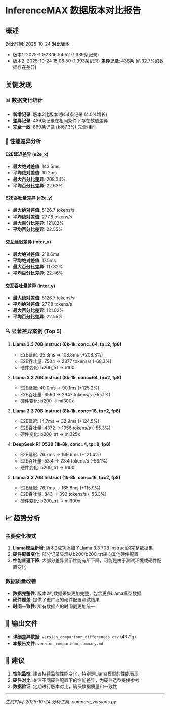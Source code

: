 # InferenceMAX 数据版本对比报告

## 概述

**对比时间**: 2025-10-24
**对比版本**:
- 版本1: 2025-10-23 16:54:52 (1,339条记录)
- 版本2: 2025-10-24 15:06:50 (1,393条记录)
**差异记录**: 436条 (约32.7%的数据存在差异)

## 关键发现

### 📊 数据变化统计
- **新增记录**: 版本2比版本1多54条记录 (4.0%增长)
- **差异记录**: 436条记录在相同条件下存在数值差异
- **完全一致**: 880条记录 (约67.3%) 完全相同

### 🎯 性能差异分析

#### E2E延迟差异 (e2e_x)
- **最大绝对差值**: 143.5ms
- **平均绝对差值**: 10.2ms
- **最大百分比差异**: 208.34%
- **平均百分比差异**: 22.63%

#### E2E吞吐量差异 (e2e_y)
- **最大绝对差值**: 5126.7 tokens/s
- **平均绝对差值**: 277.8 tokens/s
- **最大百分比差异**: 121.02%
- **平均百分比差异**: 22.55%

#### 交互延迟差异 (inter_x)
- **最大绝对差值**: 218.6ms
- **平均绝对差值**: 17.5ms
- **最大百分比差异**: 117.82%
- **平均百分比差异**: 22.46%

#### 交互吞吐量差异 (inter_y)
- **最大绝对差值**: 5126.7 tokens/s
- **平均绝对差值**: 277.8 tokens/s
- **最大百分比差异**: 121.02%
- **平均百分比差异**: 22.55%

### 🔍 显著差异案例 (Top 5)

1. **Llama 3.3 70B Instruct (8k-1k, conc=64, tp=2, fp8)**
   - E2E延迟: 35.3ms → 108.8ms (+208.3%)
   - E2E吞吐量: 7504 → 2377 tokens/s (-68.3%)
   - 硬件变化: b200_trt → h100

2. **Llama 3.3 70B Instruct (8k-1k, conc=64, tp=2, fp8)**
   - E2E延迟: 40.0ms → 90.1ms (+125.2%)
   - E2E吞吐量: 6560 → 2947 tokens/s (-55.1%)
   - 硬件变化: b200 → mi300x

3. **Llama 3.3 70B Instruct (8k-1k, conc=16, tp=2, fp8)**
   - E2E延迟: 14.7ms → 32.9ms (+124.5%)
   - E2E吞吐量: 4372 → 1956 tokens/s (-55.3%)
   - 硬件变化: b200_trt → mi325x

4. **DeepSeek R1 0528 (1k-8k, conc=4, tp=8, fp8)**
   - E2E延迟: 76.7ms → 169.9ms (+121.4%)
   - E2E吞吐量: 53.4 → 23.4 tokens/s (-56.1%)
   - 硬件变化: b200_trt → h100

5. **Llama 3.3 70B Instruct (1k-8k, conc=16, tp=2, fp8)**
   - E2E延迟: 76.7ms → 165.6ms (+115.9%)
   - E2E吞吐量: 843 → 393 tokens/s (-53.3%)
   - 硬件变化: b200_trt → mi300x

## 📈 趋势分析

### 主要变化模式
1. **Llama模型新增**: 版本2成功添加了Llama 3.3 70B Instruct的完整数据集
2. **硬件配置变化**: 部分记录显示从b200/b200_trt转向其他硬件配置
3. **性能普遍下降**: 大部分差异显示性能有所下降，可能是由于测试环境或硬件配置变化

### 数据质量改善
- **数据完整性**: 版本2的数据采集更加完整，包含更多Llama模型数据
- **硬件覆盖**: 提供了更广泛的硬件配置测试结果
- **时间一致性**: 所有数据点的时间戳更加统一

## 📁 输出文件

- **详细差异数据**: `version_comparison_differences.csv` (437行)
- **本报告文件**: `version_comparison_summary.md`

## 🔧 建议

1. **性能监控**: 建议持续监控性能变化，特别是Llama模型的性能表现
2. **硬件对比**: 关注不同硬件配置下的性能差异，为硬件选型提供参考
3. **数据验证**: 定期进行版本对比，确保数据质量和一致性

---

*生成时间: 2025-10-24*
*分析工具: compare_versions.py*